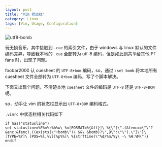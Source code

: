 ```yaml
---
layout: post
title: "Vim 状态栏"
category: Linux
tags: [Vim, Usage, Configuration]
---
```


![utf8-bomb](//cdn.09hd.com/images/2011/08/utf8-bomb.png "utf8-bomb")

玩无损音乐，其中接触到 `.cue` 的索引文件，由于 windows 与 linux 默认的文件编码差异，导致我本地的 `.cue` 全部转为 utf-8 编码，但是如此则共享给其他 PT fans 时，出现了问题。

<!-- more -->

foobar2000 认 cuesheet 的 `UTF-8+bom` 编码，so，通过 `:set bomb` 将本地所有 cuesheet 文件全部转为 `UTF-8+bom` 编码，写了个脚本解决。

下面又出现个问题，不清楚本地 `cuesheet` 文件的编码是 `UTF-8` 还是 `UTF-8+BOM` 呢。

so，动手让 vim 的状态栏显示出 `UTF-8+BOM` 编码格式。

`.vimrc` 中状态栏相关代码如下

    if has("statusline")
    set statusline=%F%m%r%h%w\ %=[FORMAT=%{&ff}]\ %{\"[\".(&fenc==\"\"?&enc:&fenc).((exists(\"+bomb\")\ &&\ &bomb)?\",B\":\"\").\"]\"}\ [TYPE=%Y]\ [POS=%l,%v][%p%%]\ %{strftime(\"%d/%m/%y\ -\ %H:%M\")}
    endif
